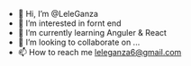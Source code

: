 - 👋 Hi, I’m @LeleGanza
- 👀 I’m interested in fornt end 
- 🌱 I’m currently learning Anguler & React
- 💞️ I’m looking to collaborate on ...
- 📫 How to reach me leleganza6@gmail.com

<!---
LeleGanza/LeleGanza is a ✨ special ✨ repository because its `README.md` (this file) appears on your GitHub profile.
You can click the Preview link to take a look at your changes.
--->
